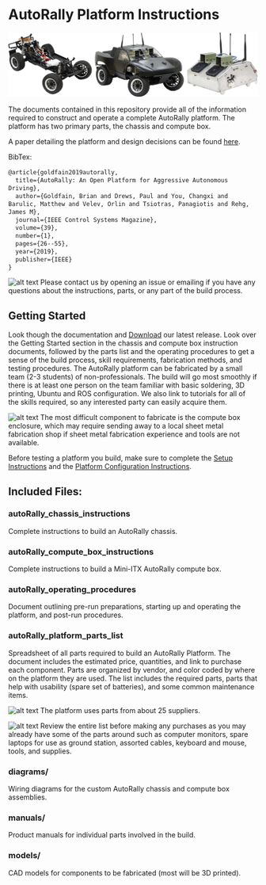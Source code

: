 [note]: https://github.com/AutoRally/autorally/wiki/note_icon.png "note"

# AutoRally Platform Instructions

![alt text](images/platformBanner.jpg "Platform image")

The documents contained in this repository provide all of the information required to construct and operate a complete AutoRally platform. The platform has two primary parts, the chassis and compute box.

A paper detailing the platform and design decisions can be found [here](https://ieeexplore.ieee.org/abstract/document/8616931).

BibTex:
```
@article{goldfain2019autorally,
  title={AutoRally: An Open Platform for Aggressive Autonomous Driving},
  author={Goldfain, Brian and Drews, Paul and You, Changxi and Barulic, Matthew and Velev, Orlin and Tsiotras, Panagiotis and Rehg, James M},
  journal={IEEE Control Systems Magazine},
  volume={39},
  number={1},
  pages={26--55},
  year={2019},
  publisher={IEEE}
}
```

![alt text][note] Please contact us by opening an issue or emailing if you have any questions about the instructions, parts, or any part of the build process.

## Getting Started

Look though the documentation and [Download](https://github.com/AutoRally/autorally_platform_instructions/releases) our latest release. Look over the Getting Started section in the chassis and compute box instruction documents, followed by the parts list and the operating procedures to get a sense of the build process, skill requirements, fabrication methods, and testing procedures. The AutoRally platform can be fabricated by a small team (2-3 students) of non-professionals. The build will go most smoothly if there is at least one person on the team familiar with basic soldering, 3D printing, Ubuntu and ROS configuration. We also link to tutorials for all of the skills required, so any interested party can easily acquire them.

![alt text][note]  The most difficult component to fabricate is the compute box enclosure, which may require sending away to a local sheet metal fabrication shop if sheet metal fabrication experience and tools are not available.

Before testing a platform you build, make sure to complete the [Setup Instructions](https://github.com/AutoRally/autorally) and the [Platform Configuration Instructions](https://github.com/AutoRally/autorally/wiki/Platform%20Configuration%20Instructions).

## Included Files:

### autoRally_chassis_instructions

Complete instructions to build an AutoRally chassis.

### autoRally_compute_box_instructions

Complete instructions to build a Mini-ITX AutoRally compute box.

### autoRally_operating_procedures

Document outlining pre-run preparations, starting up and operating the platform, and post-run procedures.

### autoRally_platform_parts_list

Spreadsheet of all parts required to build an AutoRally Platform. The document includes the estimated price, quantities, and link to purchase each component. Parts are organized by vendor, and color coded by where on the platform they are used. The list includes the required parts, parts that help with usability (spare set of batteries), and some common maintenance items.

![alt text][note]  The platform uses parts from about 25 suppliers.

![alt text][note]  Review the entire list before making any purchases as you may already have some of the parts around such as computer monitors, spare laptops for use as ground station, assorted cables, keyboard and mouse, tools, and supplies. 

### diagrams/

Wiring diagrams for the custom AutoRally chassis and compute box assemblies.

### manuals/

Product manuals for individual parts involved in the build.

### models/

CAD models for components to be fabricated (most will be 3D printed).
